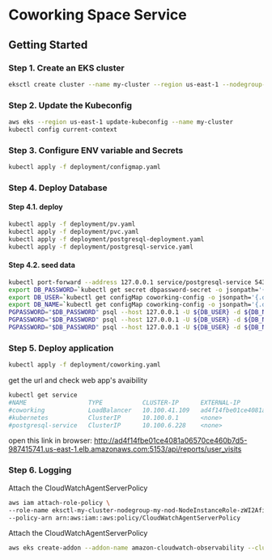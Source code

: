 # Coworking Space Service

## Getting Started

### Step 1. Create an EKS cluster
```bash
eksctl create cluster --name my-cluster --region us-east-1 --nodegroup-name my-nodes --node-type t3.small --nodes 1 --nodes-min 1 --nodes-max 2

```

### Step 2. Update the Kubeconfig
```bash
aws eks --region us-east-1 update-kubeconfig --name my-cluster
kubectl config current-context

```

### Step 3. Configure ENV variable and Secrets
```bash
kubectl apply -f deployment/configmap.yaml
```

### Step 4. Deploy Database
#### Step 4.1. deploy
```bash
kubectl apply -f deployment/pv.yaml
kubectl apply -f deployment/pvc.yaml
kubectl apply -f deployment/postgresql-deployment.yaml
kubectl apply -f deployment/postgresql-service.yaml

```

#### Step 4.2. seed data
```bash
kubectl port-forward --address 127.0.0.1 service/postgresql-service 5433:5432 &
export DB_PASSWORD=`kubectl get secret dbpassword-secret -o jsonpath='{.data.DB_PASSWORD}' | base64 --decode`
export DB_USER=`kubectl get configMap coworking-config -o jsonpath='{.data.DB_USER}'`
export DB_NAME=`kubectl get configMap coworking-config -o jsonpath='{.data.DB_NAME}'`
PGPASSWORD="$DB_PASSWORD" psql --host 127.0.0.1 -U ${DB_USER} -d ${DB_NAME} -p 5433 < ./db/1_create_tables.sql
PGPASSWORD="$DB_PASSWORD" psql --host 127.0.0.1 -U ${DB_USER} -d ${DB_NAME} -p 5433 < ./db/2_seed_users.sql
PGPASSWORD="$DB_PASSWORD" psql --host 127.0.0.1 -U ${DB_USER} -d ${DB_NAME} -p 5433 < ./db/3_seed_tokens.sql

```

### Step 5. Deploy application
```bash
kubectl apply -f deployment/coworking.yaml
```
get the url and check web app's avaibility

```bash
kubectl get service
#NAME                 TYPE           CLUSTER-IP      EXTERNAL-IP                                                              PORT(S)          AGE
#coworking            LoadBalancer   10.100.41.109   ad4f14fbe01ce4081a06570ce460b7d5-987415741.us-east-1.elb.amazonaws.com   5153:31854/TCP   57m
#kubernetes           ClusterIP      10.100.0.1      <none>                                                                   443/TCP          136m
#postgresql-service   ClusterIP      10.100.6.228    <none>                                                                   5432/TCP         118m
```

open this link in browser: http://ad4f14fbe01ce4081a06570ce460b7d5-987415741.us-east-1.elb.amazonaws.com:5153/api/reports/user_visits

### Step 6. Logging
Attach the CloudWatchAgentServerPolicy
```bash
aws iam attach-role-policy \
--role-name eksctl-my-cluster-nodegroup-my-nod-NodeInstanceRole-zWI2AfiNabFJ \
--policy-arn arn:aws:iam::aws:policy/CloudWatchAgentServerPolicy
```

Attach the CloudWatchAgentServerPolicy
```bash
aws eks create-addon --addon-name amazon-cloudwatch-observability --cluster-name my-cluster
```